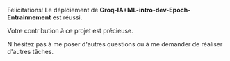 Félicitations! Le déploiement de **Groq-IA+ML-intro-dev-Epoch-Entrainnement** est réussi. 

Votre contribution à ce projet est précieuse. 

N'hésitez pas à me poser d'autres questions ou à me demander de réaliser d'autres tâches. 


